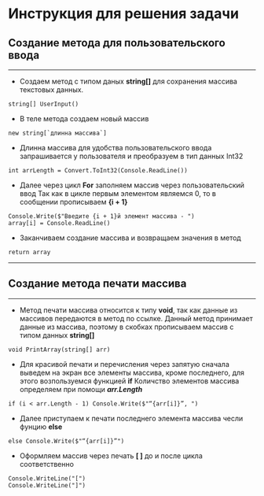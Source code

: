 # Инструкция для решения задачи
## Создание метода для пользовательского ввода
---
* Создаем метод с типом даных **string[]** для сохранения массива текстовых данных.
```
string[] UserInput()
```
* В теле метода создаем новый массив 
```
new string[`длинна массива`]
```
* Длинна массива для удобства пользовательского ввода запрашивается у пользователя  и преобразуем в тип данных Int32
```
int arrLength = Convert.ToInt32(Console.ReadLine())
```
* Далее через цикл **For** заполняем массив через пользовательский ввод
Так как в цикле первым элементом являемся 0, то в сообщении прописываем **{i + 1}**
```
Console.Write($"Введите {i + 1}й элемент массива - ")
array[i] = Console.ReadLine()
```
* Заканчиваем создание массива и возвращаем значения в метод
```
return array
```
---
## Создание метода печати массива
---
* Метод печати массива относится  к типу **void**, так как данные из массивов передаются в метод по ссылке.
Данный метод принимает данные из массива, поэтому в скобках прописываем массив с типом данных **string[]** 
```
void PrintArray(string[] arr)
```
* Для красивой печати и перечисления через запятую сначала выведем на экран все элементы массива, кроме последнего, для этого возпользуемся функцией **if**
Количство элементов массива определяем при помощи ***arr.Length***
```
if (i < arr.Length - 1) Console.Write($"“{arr[i]}”, ")
```
* Далее приступаем к печати последнего элемента массива чесли фунцию **else**
```
else Console.Write($"“{arr[i]}”")
```
* Оформляем массив через печать **[ ]** до и после цикла соответственно
```
Console.WriteLine("[") 
Console.WriteLine("]")
```


